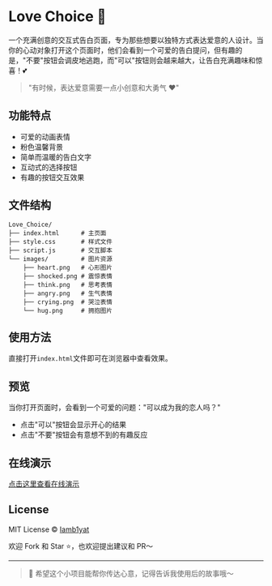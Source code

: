# Love Choice 💝

一个充满创意的交互式告白页面，专为那些想要以独特方式表达爱意的人设计。当你的心动对象打开这个页面时，他们会看到一个可爱的告白提问，但有趣的是，"不要"按钮会调皮地逃跑，而"可以"按钮则会越来越大，让告白充满趣味和惊喜！💕

> "有时候，表达爱意需要一点小创意和大勇气 ❤️"

## 功能特点

- 可爱的动画表情
- 粉色温馨背景
- 简单而温暖的告白文字
- 互动式的选择按钮
- 有趣的按钮交互效果

## 文件结构

```
Love_Choice/
├── index.html      # 主页面
├── style.css       # 样式文件
├── script.js       # 交互脚本
└── images/         # 图片资源
    ├── heart.png   # 心形图片
    ├── shocked.png # 震惊表情
    ├── think.png   # 思考表情
    ├── angry.png   # 生气表情
    ├── crying.png  # 哭泣表情
    └── hug.png     # 拥抱图片
```

## 使用方法

直接打开`index.html`文件即可在浏览器中查看效果。

## 预览

当你打开页面时，会看到一个可爱的问题："可以成为我的恋人吗？"
- 点击"可以"按钮会显示开心的结果
- 点击"不要"按钮会有意想不到的有趣反应

## 在线演示

[点击这里查看在线演示](https://iamb1yat.github.io/Love_Choice/)

## License

MIT License © [Iamb1yat](https://github.com/Iamb1yat)

欢迎 Fork 和 Star ⭐，也欢迎提出建议和 PR～ 

---

> 💌 希望这个小项目能帮你传达心意，记得告诉我使用后的故事哦～ 
